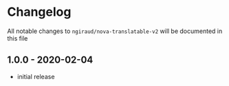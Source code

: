 # Changelog

All notable changes to `ngiraud/nova-translatable-v2` will be documented in this file

## 1.0.0 - 2020-02-04

- initial release
